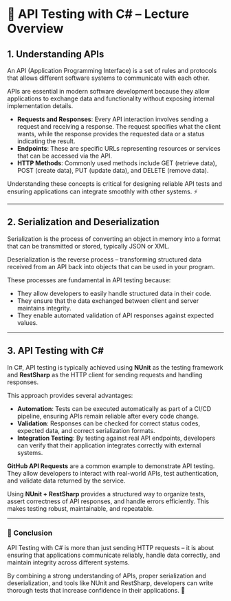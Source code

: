# 🧩 API Testing with C# – Lecture Overview

## 1. Understanding APIs

An API (Application Programming Interface) is a set of rules and protocols that allows different software systems to communicate with each other.  

APIs are essential in modern software development because they allow applications to exchange data and functionality without exposing internal implementation details.  

- **Requests and Responses**: Every API interaction involves sending a request and receiving a response. The request specifies what the client wants, while the response provides the requested data or a status indicating the result.  
- **Endpoints**: These are specific URLs representing resources or services that can be accessed via the API.  
- **HTTP Methods**: Commonly used methods include GET (retrieve data), POST (create data), PUT (update data), and DELETE (remove data).  

Understanding these concepts is critical for designing reliable API tests and ensuring applications can integrate smoothly with other systems. ⚡

---

## 2. Serialization and Deserialization

Serialization is the process of converting an object in memory into a format that can be transmitted or stored, typically JSON or XML.  

Deserialization is the reverse process – transforming structured data received from an API back into objects that can be used in your program.  

These processes are fundamental in API testing because:  
- They allow developers to easily handle structured data in their code.  
- They ensure that the data exchanged between client and server maintains integrity.  
- They enable automated validation of API responses against expected values.  

---

## 3. API Testing with C#

In C#, API testing is typically achieved using **NUnit** as the testing framework and **RestSharp** as the HTTP client for sending requests and handling responses.  

This approach provides several advantages:  
- **Automation**: Tests can be executed automatically as part of a CI/CD pipeline, ensuring APIs remain reliable after every code change.  
- **Validation**: Responses can be checked for correct status codes, expected data, and correct serialization formats.  
- **Integration Testing**: By testing against real API endpoints, developers can verify that their application integrates correctly with external systems.  

**GitHub API Requests** are a common example to demonstrate API testing. They allow developers to interact with real-world APIs, test authentication, and validate data returned by the service.  

Using **NUnit + RestSharp** provides a structured way to organize tests, assert correctness of API responses, and handle errors efficiently. This makes testing robust, maintainable, and repeatable.  

---

### 🏁 Conclusion

API Testing with C# is more than just sending HTTP requests – it is about ensuring that applications communicate reliably, handle data correctly, and maintain integrity across different systems.  

By combining a strong understanding of APIs, proper serialization and deserialization, and tools like NUnit and RestSharp, developers can write thorough tests that increase confidence in their applications. 🚀
